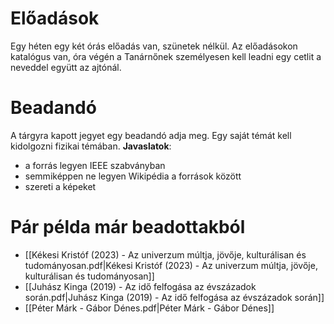 # Előadások
Egy héten egy két órás előadás van, szünetek nélkül. Az előadásokon katalógus van, óra végén a Tanárnőnek személyesen kell leadni egy cetlit a neveddel együtt az ajtónál.
# Beadandó
A tárgyra kapott jegyet egy beadandó adja meg. Egy saját témát kell kidolgozni fizikai témában.
**Javaslatok**:
- a forrás legyen IEEE szabványban
- semmiképpen ne legyen Wikipédia a források között
- szereti a képeket
# Pár példa már beadottakból
- [[Kékesi Kristóf (2023) - Az univerzum múltja, jövője, kulturálisan és tudományosan.pdf|Kékesi Kristóf (2023) - Az univerzum múltja, jövője, kulturálisan és tudományosan]]
- [[Juhász Kinga (2019) - Az idő felfogása az évszázadok során.pdf|Juhász Kinga (2019) - Az idő felfogása az évszázadok során]]
- [[Péter Márk - Gábor Dénes.pdf|Péter Márk - Gábor Dénes]]